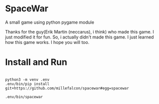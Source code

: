 # SpaceWar
A small game using python pygame module

Thanks for the guy(Erik Martin (neccarus), i think) who made this game. I just modified it for fun. So, i actually didn't made this game. I just learned how this game works. I hope you will too.

# Install and Run

```python3

python3 -m venv .env
.env/bin/pip install git+https://github.com/millefalcon/spacewar#egg=spacewar

.env/bin/spacewar
```


